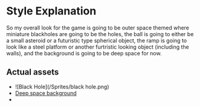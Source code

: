 # Style Explanation
So my overall look for the game is going to be outer space themed where miniature blackholes are going to be the holes, the ball is going to either be a small asteroid or a futuristic type spherical object, the ramp is going to look like a steel platform or another furtristic looking object (including the walls), and the background is going to be deep space for now.
## Actual assets
- ![Black Hole](/Sprites/black hole.png)
- [Deep space background](https://assetstore.unity.com/packages/3d/environments/sci-fi/vast-outer-space-38913)
-
